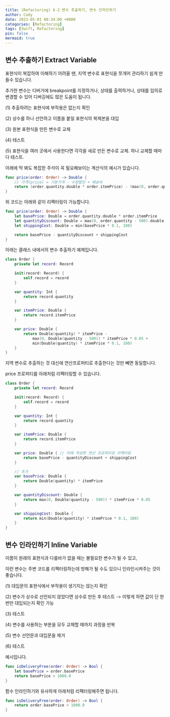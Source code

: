 ```yaml
---
title: (Refactoring) 6-2 변수 추출하기, 변수 인라인하기
author: Cody
date: 2023-05-01 00:34:00 +0800
categories: [Refactoring]
tags: [Swift, Refactoring]
pin: false
mermaid: true
---
```

## 변수 추출하기 Extract Variable

표현식이 복잡하여 이해하기 어려울 땐, 지역 변수로 표현식을 쪼개어 관리하기 쉽게 만들수 있습니다.

추가한 변수는 디버거에 breakpoint를 지정하거나, 상태를 출력하거나, 상태를 임의로 변경할 수 있어 디버깅에도 많은 도움이 됩니다.

(1) 추출하려는 표현식에 부작용은 없는지 확인

(2) 상수를 하나 선언하고 이름을 붙일 표현식의 복제본을 대입

(3) 원본 표현식을 만든 변수로 교체

(4) 테스트

(5) 표현식을 여러 곳에서 사용한다면 각각을 새로 만든 변수로 교체. 하나 교체할 때마다 테스트.

아래에 딱 봐도 복잡한 주석이 꼭 필요해보이는 계산식의 예시가 있습니다.

```swift
func price(order: Order) -> Double {
    // 가격(price) = 기본가격 - 수량할인 + 배송비
    return (order.quantity.double * order.itemPrice) - (max(0, order.quantity - 500).double * order.itemPrice * 0.05) + (min(order.quantity.double * order.itemPrice * 0.1, 100))
}
```

위 코드는 아래와 같이 리팩터링이 가능합니다.

```swift
func price(order: Order) -> Double {
    let basePrice: Double = order.quantity.double * order.itemPrice
    let quantityDiscount: Double = max(0, order.quantity - 500).double * order.itemPrice * 0.05
    let shippingCost: Double = min(basePrice * 0.1, 100)

    return basePrice - quantityDiscount + shippingCost
}
```

아래는 클래스 내에서의 변수 추출하기 예제입니다.

```swift
class Order {
    private let record: Record

    init(record: Record) {
        self.record = record
    }

    var quantity: Int {
        return record.quantity
    }

    var itemPrice: Double {
        return record.itemPrice
    }

    var price: Double {
        return Double(quantity) * itemPrice -
            max(0, Double(quantity - 500)) * itemPrice * 0.05 +
            min(Double(quantity) * itemPrice * 0.1, 100)
    }
}
```

지역 변수로 추출하는 것 대신에 연산프로퍼티로 추출한다는 것만 빼면 동일합니다.

price 프로퍼티를 아래처럼 리팩터링할 수 있습니다.

```swift
class Order {
    private let record: Record

    init(record: Record) {
        self.record = record
    }

    var quantity: Int {
        return record.quantity
    }

    var itemPrice: Double {
        return record.itemPrice
    }

    var price: Double { // 아래 작성한 연산 프로퍼티로 리팩터링
        return basePrice - quantityDiscount + shippingCost
    }

    // 추가
    var basePrice: Double {
        return Double(quantity) * itemPrice
    }

    var quantityDiscount: Double {
        return max(0, Double(quantity - 500)) * itemPrice * 0.05
    }

    var shippingCost: Double {
        return min(Double(quantity) * itemPrice * 0.1, 100)
    }
}
```

## 변수 인라인하기 Inline Variable

이름이 원래의 표현식과 다를바가 없을 때는 불필요한 변수가 될 수 있고,

이런 변수는 주변 코드를 리팩터링하는데 방해가 될 수도 있으니 인라인시켜주는 것이 좋습니다.

(1) 대입문의 표현식에서 부작용이 생기지는 않는지 확인

(2) 변수가 상수로 선언되지 않았다면 상수로 만든 후 테스트 -> 이렇게 하면 값이 단 한 번만 대입되는지 확인 가능

(3) 테스트

(4) 변수를 사용하는 부분을 모두 교체할 때까지 과정을 반복

(5) 변수 선언문과 대입문을 제거

(6) 테스트

예시입니다.

```swift
func isDeliveryFree(order: Order) -> Bool {
    let basePrice = order.basePrice
    return basePrice > 1000.0
}
```

함수 인라인하기와 유사하게 아래처럼 리팩터링해주면 됩니다.

```swift
func isDeliveryFree(order: Order) -> Bool {
    return order.basePrice > 1000.0
}
```